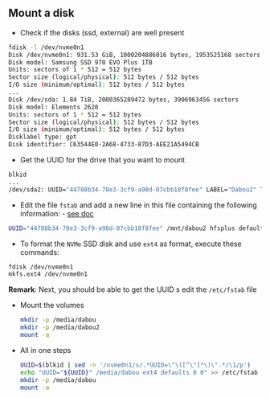 ## Mount a disk

- Check if the disks (ssd, external) are well present
```bash
fdisk -l /dev/nvme0n1
Disk /dev/nvme0n1: 931.53 GiB, 1000204886016 bytes, 1953525168 sectors
Disk model: Samsung SSD 970 EVO Plus 1TB
Units: sectors of 1 * 512 = 512 bytes
Sector size (logical/physical): 512 bytes / 512 bytes
I/O size (minimum/optimal): 512 bytes / 512 bytes
...
Disk /dev/sda: 1.84 TiB, 2000365289472 bytes, 3906963456 sectors
Disk model: Elements 2620
Units: sectors of 1 * 512 = 512 bytes
Sector size (logical/physical): 512 bytes / 512 bytes
I/O size (minimum/optimal): 512 bytes / 512 bytes
Disklabel type: gpt
Disk identifier: C63544E0-2A68-4733-87D3-AEE21A5494CB
```
- Get the UUID for the drive that you want to mount
```bash
blkid
...
/dev/sda2: UUID="44788b34-78e3-3cf9-a98d-07cbb18f8fee" LABEL="Dabou2" TYPE="hfsplus" PARTUUID="eac98ec4-4f16-4879-ba61-aa472304c5a3"
```
- Edit the file `fstab` and add a new line in this file containing the following information: - [see doc](https://techguides.yt/guides/how-to-partition-format-and-auto-mount-disk-on-ubuntu-20-04/)
```bash
UUID="44788b34-78e3-3cf9-a98d-07cbb18f8fee" /mnt/dabou2 hfsplus defaults 0 0
```
- To format the `NVMe` SSD disk and use `ext4` as format, execute these commands:
```bash
fdisk /dev/nvme0n1
mkfs.ext4 /dev/nvme0n1
```
**Remark**: Next, you should be able to get the UUID s edit the `/etc/fstab` file
- Mount the volumes
  ```bash
  mkdir -p /media/dabou
  mkdir -p /media/dabou2
  mount -a
  ```
- All in one steps
  ```bash
  UUID=$(blkid | sed -n '/nvme0n1/s/.*UUID=\"\([^\"]*\)\".*/\1/p')
  echo "UUID="${UUID}" /media/dabou ext4 defaults 0 0" >> /etc/fstab
  mkdir -p /media/dabou
  mount -a
  ```